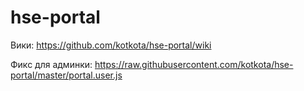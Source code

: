 # hse-portal
Вики: https://github.com/kotkota/hse-portal/wiki

Фикс для админки: https://raw.githubusercontent.com/kotkota/hse-portal/master/portal.user.js
